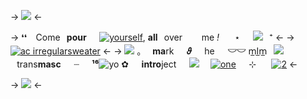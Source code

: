 -> ![](https://i.postimg.cc/bN4c1Y8z/Untitled1568-20231213150320.png) <-

-> ❛❛⠀ Come⠀**pour**⠀⠀[![yourself](https://files.catbox.moe/ck4t75.png)](https://rentry.co/dslashers),
**all**⠀over⠀⠀⠀me *!*⠀⠀ ⋆⠀⠀![](https://caterpie.crd.co/assets/images/gallery04/5f0cd5b2.gif?v=40b16407)⠀⁺ <-
-> [![ac irregularsweater](https://files.catbox.moe/6b5om5.png)](https://rentry.co/dslashers) <-
-> ![](https://files.catbox.moe/em4fc4.gif) ｡　 **ma**rk⠀⠀**𝜗**⠀⠀he⠀⠀**𓎟𓎟**
m̲l̲m̲⠀[![](https://files.catbox.moe/1hervj.png)](https://en.pronouns.page/@LQSpaceboy)⠀trans**masc**⠀⠀┈⠀⠀**¹⁶**![yo](https://files.catbox.moe/kgp8ok.png)
✿⠀⠀**intro**ject⠀⠀![](https://64.media.tumblr.com/20825132b884dc36cbca76c52a4c81f7/d5f3956d46975a7f-38/s75x75_c1/1a53b3a31176d9608012f8b16fb982a30b7ec0a0.gifv) ⠀ [![one](https://files.catbox.moe/2sdyl2.webp)](https://rentry.co/dslashers)⠀⠀⊹ ⠀⠀[![2](https://files.catbox.moe/eb6a8w.webp)](https://rentry.co/zombieheathcliff) <-

-> ![](https://i.postimg.cc/zGWm7mXT/Untitled1568-20231213150324.png) <-